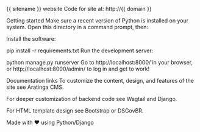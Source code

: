 {{ sitename }} website
Code for site at: http://{{ domain }}

Getting started
Make sure a recent version of Python is installed on your system. Open this directory in a command prompt, then:

Install the software:

pip install -r requirements.txt
Run the development server:

python manage.py runserver
Go to http://localhost:8000/ in your browser, or http://localhost:8000/admin/ to log in and get to work!

Documentation links
To customize the content, design, and features of the site see Aratinga CMS.

For deeper customization of backend code see Wagtail and Django.

For HTML template design see Bootstrap or DSGovBR.

Made with ♥ using Python/Django
